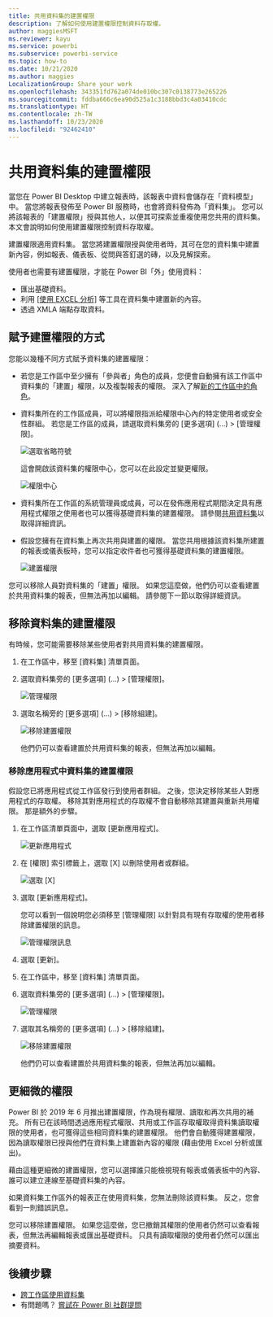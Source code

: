 ```yaml
---
title: 共用資料集的建置權限
description: 了解如何使用建置權限控制資料存取權。
author: maggiesMSFT
ms.reviewer: kayu
ms.service: powerbi
ms.subservice: powerbi-service
ms.topic: how-to
ms.date: 10/21/2020
ms.author: maggies
LocalizationGroup: Share your work
ms.openlocfilehash: 343351fd762a074de010bc307c0138773e265226
ms.sourcegitcommit: fddba666c6ea90d525a1c3188bbd3c4a03410cdc
ms.translationtype: HT
ms.contentlocale: zh-TW
ms.lasthandoff: 10/23/2020
ms.locfileid: "92462410"
---
```

# <a name="build-permission-for-shared-datasets"></a>共用資料集的建置權限

當您在 Power BI Desktop 中建立報表時，該報表中資料會儲存在「資料模型」中。 當您將報表發佈至 Power BI 服務時，也會將資料發佈為「資料集」。 您可以將該報表的「建置權限」授與其他人，以便其可探索並重複使用您共用的資料集。 本文會說明如何使用建置權限控制資料存取權。

建置權限適用資料集。 當您將建置權限授與使用者時，其可在您的資料集中建置新內容，例如報表、儀表板、從問與答釘選的磚，以及見解探索。 

使用者也需要有建置權限，才能在 Power BI「外」使用資料：

- 匯出基礎資料。
- 利用 [[使用 EXCEL 分析]](../collaborate-share/service-analyze-in-excel.md) 等工具在資料集中建置新的內容。
- 透過 XMLA 端點存取資料。

## <a name="ways-to-give-build-permission"></a>賦予建置權限的方式

您能以幾種不同方式賦予資料集的建置權限：

- 若您是工作區中至少擁有「參與者」角色的成員，您便會自動擁有該工作區中資料集的「建置」權限，以及複製報表的權限。 深入了解[新的工作區中的角色](../collaborate-share/service-new-workspaces.md#roles-in-the-new-workspaces)。
 
- 資料集所在的工作區成員，可以將權限指派給權限中心內的特定使用者或安全性群組。 若您是工作區的成員，請選取資料集旁的 [更多選項] (...) > [管理權限]。

    ![選取省略符號](media/service-datasets-build-permissions/power-bi-dataset-permissions-new-look.png)

    這會開啟該資料集的權限中心，您可以在此設定並變更權限。

    ![權限中心](media/service-datasets-build-permissions/power-bi-dataset-remove-permissions-no-callouts.png)

- 資料集所在工作區的系統管理員或成員，可以在發佈應用程式期間決定具有應用程式權限之使用者也可以獲得基礎資料集的建置權限。 請參閱[共用資料集](service-datasets-share.md)以取得詳細資訊。

- 假設您擁有在資料集上再次共用與建置的權限。 當您共用根據該資料集所建置的報表或儀表板時，您可以指定收件者也可獲得基礎資料集的建置權限。

    ![建置權限](media/service-datasets-build-permissions/power-bi-share-report-allow-users.png)

您可以移除人員對資料集的「建置」權限。 如果您這麼做，他們仍可以查看建置於共用資料集的報表，但無法再加以編輯。 請參閱下一節以取得詳細資訊。

## <a name="remove-build-permission-for-a-dataset"></a>移除資料集的建置權限

有時候，您可能需要移除某些使用者對共用資料集的建置權限。 

1. 在工作區中，移至 [資料集] 清單頁面。 
1. 選取資料集旁的 [更多選項] (...) > [管理權限]。

    ![管理權限](media/service-datasets-build-permissions/power-bi-dataset-permissions-new-look.png)

1. 選取名稱旁的 [更多選項] (...) > [移除組建]。

    ![移除建置權限](media/service-datasets-build-permissions/power-bi-dataset-remove-build-permissions.png)

    他們仍可以查看建置於共用資料集的報表，但無法再加以編輯。

### <a name="remove-build-permission-for-a-dataset-in-an-app"></a>移除應用程式中資料集的建置權限

假設您已將應用程式從工作區發行到使用者群組。 之後，您決定移除某些人對應用程式的存取權。 移除其對應用程式的存取權不會自動移除其建置與重新共用權限。 那是額外的步驟。 

1. 在工作區清單頁面中，選取 [更新應用程式]。 

    ![更新應用程式](media/service-datasets-build-permissions/power-bi-app-update.png)

1. 在 [權限] 索引標籤上，選取 [X] 以刪除使用者或群組。 

    ![選取 [X]](media/service-datasets-build-permissions/power-bi-app-delete-user.png)
1. 選取 [更新應用程式]。

    您可以看到一個說明您必須移至 [管理權限] 以針對具有現有存取權的使用者移除建置權限的訊息。 

    ![管理權限訊息](media/service-datasets-build-permissions/power-bi-dataset-app-remove-message.png)

1. 選取 [更新]。

1. 在工作區中，移至 [資料集] 清單頁面。 
1. 選取資料集旁的 [更多選項] (...) > [管理權限]。

    ![管理權限](media/service-datasets-build-permissions/power-bi-dataset-permissions-new-look.png)

1. 選取其名稱旁的 [更多選項] (...) > [移除組建]。

    ![移除建置權限](media/service-datasets-build-permissions/power-bi-dataset-remove-build-permissions.png)

    他們仍可以查看建置於共用資料集的報表，但無法再加以編輯。

## <a name="more-granular-permissions"></a>更細微的權限

Power BI 於 2019 年 6 月推出建置權限，作為現有權限、讀取和再次共用的補充。 所有已在該時間透過應用程式權限、共用或工作區存取權取得資料集讀取權限的使用者，也可獲得這些相同資料集的建置權限。 他們會自動獲得建置權限，因為讀取權限已授與他們在資料集上建置新內容的權限 (藉由使用 Excel 分析或匯出)。

藉由這種更細微的建置權限，您可以選擇誰只能檢視現有報表或儀表板中的內容、誰可以建立連線至基礎資料集的內容。

如果資料集工作區外的報表正在使用資料集，您無法刪除該資料集。 反之，您會看到一則錯誤訊息。

您可以移除建置權限。 如果您這麼做，您已撤銷其權限的使用者仍然可以查看報表，但無法再編輯報表或匯出基礎資料。 只具有讀取權限的使用者仍然可以匯出摘要資料。 

## <a name="next-steps"></a>後續步驟

- [跨工作區使用資料集](service-datasets-across-workspaces.md)
- 有問題嗎？ [嘗試在 Power BI 社群提問](https://community.powerbi.com/)
